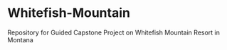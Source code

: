 # Whitefish-Mountain
Repository for Guided Capstone Project on Whitefish Mountain Resort in Montana
